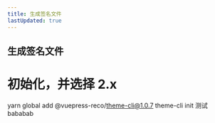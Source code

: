 ```yaml
---
title: 生成签名文件
lastUpdated: true
---
```


## 生成签名文件

# 初始化，并选择 2.x

yarn global add @vuepress-reco/theme-cli@1.0.7
theme-cli init
测试 bababab
